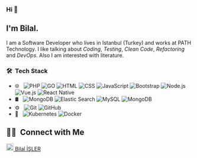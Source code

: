 ### Hi 👋
## I'm Bilal.

I am a Software Developer who lives in Istanbul (Turkey) and works at PATH Technology.
I like talking about *Coding*, *Testing*, *Clean Code*, *Refactoring* and *DevOps*.
Also I am interested with literature.


### 🛠 &nbsp;Tech Stack

- 🌐 &nbsp;
  ![PHP](https://img.shields.io/badge/-PHP-eeeeee?style=flat&logo=PHP)
  ![GO](https://img.shields.io/badge/-GO-eeeeee?style=flat&logo=GO)
  ![HTML](https://img.shields.io/badge/-HTML-eeeeee?style=flat&logo=HTML5)
  ![CSS](https://img.shields.io/badge/-CSS-eeeeee?style=flat&logo=CSS3&logoColor=1572B6)
  ![JavaScript](https://img.shields.io/badge/-JavaScript-eeeeee?style=flat&logo=javascript)
  ![Bootstrap](https://img.shields.io/badge/-Bootstrap-eeeeee?style=flat&logo=bootstrap&logoColor=563D7C)
  ![Node.js](https://img.shields.io/badge/-Node.js-eeeeee?style=flat&logo=node.js)
  ![Vue.js](https://img.shields.io/badge/-Vue.js-eeeeee?style=flat&logo=vue.js)
  ![React Native](https://img.shields.io/badge/-ReactNative-eeeeee?style=flat&logo=react)
- 🛢 &nbsp;
  ![MongoDB](https://img.shields.io/badge/-MongoDB-ffffff?style=flat&logo=mongodb)
  ![Elastic Search](https://img.shields.io/badge/-elastic-ffffff?style=flat&logo=elasticsearch&logoColor=yellow)
  ![MySQL](https://img.shields.io/badge/-MySQL-ffffff?style=flat&logo=mysql)
  ![MongoDB](https://img.shields.io/badge/-MongoDB-ffffff?style=flat&logo=mongodb)  
- ⚙️ &nbsp;
  ![Git](https://img.shields.io/badge/-Git-ffffff?style=flat&logo=git)
  ![GitHub](https://img.shields.io/badge/-GitHub-ffffff?style=flat&logo=github&logoColor=000000)
- 🔧 &nbsp;
  ![Kubernetes](https://img.shields.io/badge/-Kubernetes-ffffff?style=flat&logo=kubernetes&logoColor=007ACC)
  ![Docker](https://img.shields.io/badge/-Docker-ffffff?style=flat&logo=docker&logoColor=007ACC)
  
  
  
##  🤝🏻 &nbsp;Connect with Me


<a href="www.linkedin.com/in/bilal-işler-979a85110"><img width="20" src="https://image.flaticon.com/icons/png/512/174/174857.png"/> Bilal İŞLER</a> 
<!--
**cdthomp1/cdthomp1** is a ✨ _special_ ✨ repository because its `README.md` (this file) appears on your GitHub profile.

  
  

<!--
**shark03/shark03** is a ✨ _special_ ✨ repository because its `README.md` (this file) appears on your GitHub profile.

Here are some ideas to get you started:

- 🔭 I’m currently working on ...
- 🌱 I’m currently learning ...
- 👯 I’m looking to collaborate on ...
- 🤔 I’m looking for help with ...
- 💬 Ask me about ...
- 📫 How to reach me: ...
- 😄 Pronouns: ...
- ⚡ Fun fact: ...
-->
